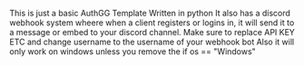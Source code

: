 This is just a basic AuthGG Template
Written in python
It also has a discord webhook system wheere when a client registers or logins in, it will send it to a message or embed to your discord channel.
Make sure to replace API KEY ETC and change username to the username of your webhook bot
Also it will only work on windows unless you remove the if os == "Windows" 
